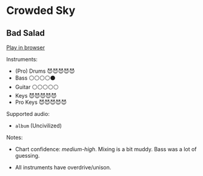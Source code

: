 # Crowded Sky

## Bad Salad


[Play in browser](http://pages.cs.wisc.edu/~tolly/customs/?title=crowded-sky&artist=bad-salad)

Instruments:

  * (Pro) Drums 😈😈😈😈😈
  * Bass ⚪️⚪️⚪️⚪️⚫️
  * Guitar ⚪️⚪️⚪️⚪️⚪️
  * Keys 😈😈😈😈😈
  * Pro Keys 😈😈😈😈😈

Supported audio:

  * `album` (Uncivilized)

Notes:

  * Chart confidence: *medium-high*. Mixing is a bit muddy. Bass was a lot of guessing.

  * All instruments have overdrive/unison.

